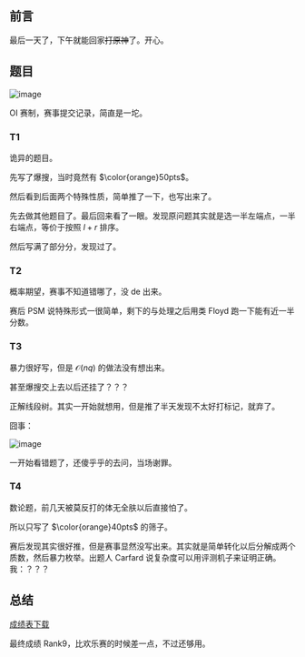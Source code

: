 ## 前言

最后一天了，下午就能回家~~打原神~~了。开心。

## 题目

![image](https://img2024.cnblogs.com/blog/3059767/202407/3059767-20240724100849423-1143389613.png)

OI 赛制，赛事提交记录，简直是一坨。

### T1

诡异的题目。

先写了爆搜，当时竟然有 $\color{orange}50pts$。

然后看到后面两个特殊性质，简单推了一下，也写出来了。

先去做其他题目了。最后回来看了一眼。发现原问题其实就是选一半左端点，一半右端点，等价于按照 $l+r$ 排序。

然后写满了部分分，发现过了。

### T2

概率期望，赛事不知道错哪了，没 de 出来。

赛后 PSM 说特殊形式一很简单，剩下的与处理之后用类 Floyd 跑一下能有近一半分数。

### T3

暴力很好写，但是 $\mathcal{O}(nq)$ 的做法没有想出来。

甚至爆搜交上去以后还挂了？？？

正解线段树。其实一开始就想用，但是推了半天发现不太好打标记，就弃了。

囧事：

![image](https://img2024.cnblogs.com/blog/3059767/202407/3059767-20240724101959508-820697040.png)

一开始看错题了，还傻乎乎的去问，当场谢罪。

### T4

数论题，前几天被莫反打的体无全肤以后直接怕了。

所以只写了 $\color{orange}40pts$ 的筛子。

赛后发现其实很好推，但是赛事显然没写出来。其实就是简单转化以后分解成两个质数，然后暴力枚举。出题人 Carfard 说复杂度可以用评测机子来证明正确。我：？？？

## 总结

[成绩表下载](http://172.20.0.170/d/summer/contest/669a599e15726262892020b5/file/%E6%AF%94%E8%B5%9B%E6%88%90%E7%BB%A9%E8%A1%A8.zip)

最终成绩 Rank9，比欢乐赛的时候差一点，不过还够用。